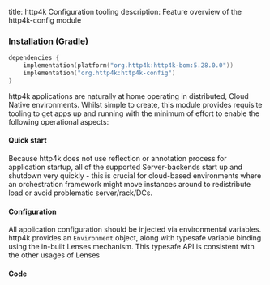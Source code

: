 title: http4k Configuration tooling
description: Feature overview of the http4k-config module

### Installation (Gradle)

```kotlin
dependencies {
    implementation(platform("org.http4k:http4k-bom:5.28.0.0"))
    implementation("org.http4k:http4k-config")
}
```

http4k applications are naturally at home operating in distributed, Cloud Native environments. Whilst simple to create, this module
provides requisite tooling to get apps up and running with the minimum of effort to enable the following operational aspects:

#### Quick start

Because http4k does not use reflection or annotation process for application startup, all of the supported Server-backends
start up and shutdown very quickly - this is crucial for cloud-based environments where an orchestration framework might move
instances around to redistribute load or avoid problematic server/rack/DCs.

#### Configuration

All application configuration should be injected via environmental variables. http4k provides an `Environment` object, along with
typesafe variable binding using the in-built Lenses mechanism. This typesafe API is consistent with the other usages of Lenses

#### Code [<img class="octocat"/>](https://github.com/http4k/http4k/blob/master/src/docs/guide/reference/config/example.kt)

<script src="https://gist-it.appspot.com/https://github.com/http4k/http4k/blob/master/src/docs/guide/reference/config/example.kt"></script>

